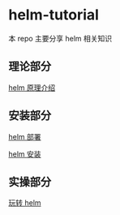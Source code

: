 # helm-tutorial

本 repo 主要分享 helm 相关知识

## 理论部分

[helm 原理介绍](helm-intro.md)

## 安装部分

[helm 部署](helm-deploy-docs.md)

[helm 安装](helm-install.md)

## 实操部分

[玩转 helm](https://github.com/chenqiangzhishen/helm-chart-creation-tutorial)
